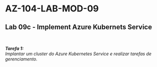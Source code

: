 # AZ-104-LAB-MOD-09

 <h2>Lab 09c - Implement Azure Kubernets Service</h2> <br>

 ***Tarefa 1:***  
    *Implantar um cluster do Azure Kubernetes Service e realizar tarefas de gerenciamento.*

